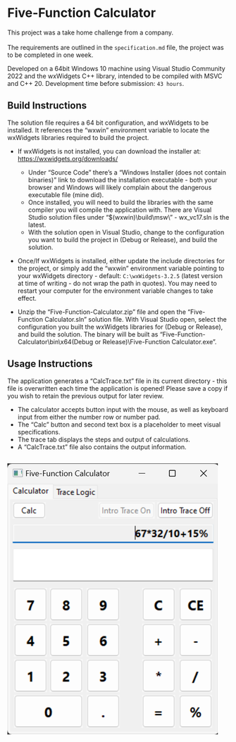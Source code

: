 # Five-Function Calculator

This project was a take home challenge from a company.
<br><br>
The requirements are outlined in the `specification.md` file, the project was to be completed in one week.

Developed on a 64bit Windows 10 machine using Visual Studio Community 2022 and the wxWidgets C++ library, intended to be compiled with MSVC and C++ 20.  Development time before submission: `43 hours`.

## Build Instructions

The solution file requires a 64 bit configuration, and wxWidgets to be installed.  It references the “wxwin” environment variable to locate the wxWidgets libraries required to build the project.

*	If wxWidgets is not installed, you can download the installer at: https://wxwidgets.org/downloads/
    *	Under “Source Code” there’s a “Windows Installer (does not contain binaries)” link to download the installation executable - both your browser and Windows will likely complain about the dangerous executable file (mine did).
    *	Once installed, you will need to build the libraries with the same compiler you will compile the application with.  There are Visual Studio solution files under “$(wxwin)\build\msw\” - wx_vc17.sln is the latest.  
    *	With the solution open in Visual Studio, change to the configuration you want to build the project in (Debug or Release), and build the solution.

*	Once/If wxWidgets is installed, either update the include directories for the project, or simply add the “wxwin” environment variable pointing to your wxWidgets directory - default: `C:\wxWidgets-3.2.5` (latest version at time of writing - do not wrap the path in quotes).  You may need to restart your computer for the environment variable changes to take effect.

*	Unzip the “Five-Function-Calculator.zip” file and open the “Five-Function Calculator.sln” solution file.  With Visual Studio open, select the configuration you built the wxWidgets libraries for (Debug or Release), and build the solution.  The binary will be built as  “Five-Function-Calculator\bin\x64\(Debug or Release)\Five-Function Calculator.exe”.

## Usage Instructions

The application generates a “CalcTrace.txt” file in its current directory - this file is overwritten each time the application is opened!  Please save a copy if you wish to retain the previous output for later review.

*	The calculator accepts button input with the mouse, as well as keyboard input from either the number row or number pad.
*	The “Calc” button and second text box is a placeholder to meet visual specifications.
*	The trace tab displays the steps and output of calculations.
*	A “CalcTrace.txt” file also contains the output information.

##
![screenshot](screenshots/calculator.png)
